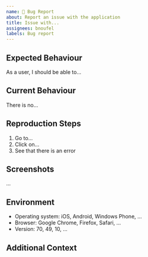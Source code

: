 ```yaml
---
name: 🐛 Bug Report
about: Report an issue with the application
title: Issue with...
assignees: bnoufel
labels: Bug report
---
```


## Expected Behaviour

As a user, I should be able to...

## Current Behaviour

There is no...

## Reproduction Steps

1. Go to...
2. Click on...
3. See that there is an error

## Screenshots

...

## Environment

- Operating system: iOS, Android, Windows Phone, ...
- Browser: Google Chrome, Firefox, Safari, ...
- Version: 70, 49, 10, ...

## Additional Context
